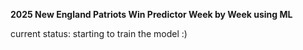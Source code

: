 **2025 New England Patriots Win Predictor Week by Week using ML**


current status: starting to train the model :)
